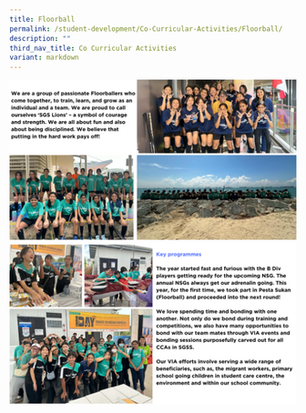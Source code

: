 ```yaml
---
title: Floorball
permalink: /student-development/Co-Curricular-Activities/Floorball/
description: ""
third_nav_title: Co Curricular Activities
variant: markdown
---
```

![](/images/ccafloorball2024__1_.png)
![](/images/ccafloorball2024__2_.png)